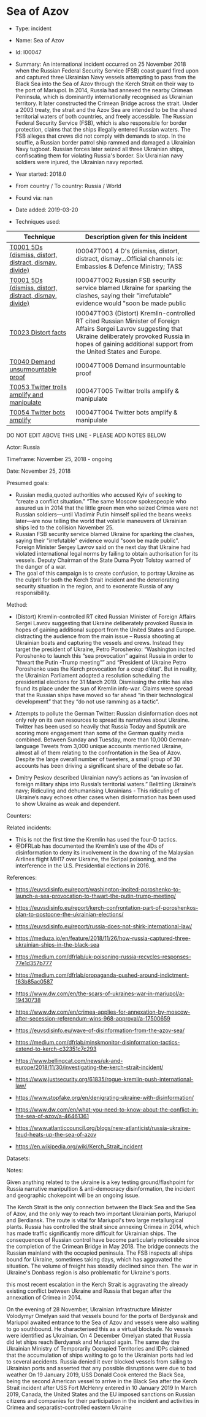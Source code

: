 # Sea of Azov

* Type: incident

* Name: Sea of Azov

* Id: I00047

* Summary: An international incident occurred on 25 November 2018 when the Russian Federal Security Service (FSB) coast guard fired upon and captured three Ukrainian Navy vessels attempting to pass from the Black Sea into the Sea of Azov through the Kerch Strait on their way to the port of Mariupol. In 2014, Russia had annexed the nearby Crimean Peninsula, which is dominantly internationally recognised as Ukrainian territory. It later constructed the Crimean Bridge across the strait. Under a 2003 treaty, the strait and the Azov Sea are intended to be the shared territorial waters of both countries, and freely accessible.
The Russian Federal Security Service (FSB), which is also responsible for border protection, claims that the ships illegally entered Russian waters. The FSB alleges that crews did not comply with demands to stop. In the scuffle, a Russian border patrol ship rammed and damaged a Ukrainian Navy tugboat. Russian forces later seized all three Ukrainian ships, confiscating them for violating Russia's border. Six Ukrainian navy soldiers were injured, the Ukrainian navy reported. 

* Year started: 2018.0

* From country / To country: Russia / World

* Found via: nan

* Date added: 2019-03-20

* Techniques used: 

| Technique | Description given for this incident |
| --------- | ------------------------- |
| [T0001 5Ds (dismiss, distort, distract, dismay, divide)](../techniques/T0001.md) | I00047T001 4 D's (dismiss, distort, distract, dismay...Official channels ie: Embassies & Defence Ministry; TASS |
| [T0001 5Ds (dismiss, distort, distract, dismay, divide)](../techniques/T0001.md) | I00047T002 Russian FSB security service blamed Ukraine for sparking the clashes, saying their "irrefutable" evidence would "soon be made public |
| [T0023 Distort facts](../techniques/T0023.md) | I00047T003 (Distort) Kremlin-controlled RT cited Russian Minister of Foreign Affairs Sergei Lavrov suggesting that Ukraine deliberately provoked Russia in hopes of gaining additional support from the United States and Europe. |
| [T0040 Demand unsurmountable proof](../techniques/T0040.md) | I00047T006 Demand insurmountable proof |
| [T0053 Twitter trolls amplify and manipulate](../techniques/T0053.md) | I00047T005 Twitter trolls amplify & manipulate |
| [T0054 Twitter bots amplify](../techniques/T0054.md) | I00047T004 Twitter bots amplify & manipulate |

DO NOT EDIT ABOVE THIS LINE - PLEASE ADD NOTES BELOW

Actor: Russia

Timeframe: November 25, 2018 - ongoing

Date: November 25, 2018

Presumed goals: 

* Russian media,quoted authorities who accused Kyiv of seeking to “create a conflict situation.” 
“The same Moscow spokespeople who assured us in 2014 that the little green men who seized Crimea were not Russian soldiers—until Vladimir Putin himself spilled the beans weeks later—are now telling the world that volatile maneuvers of Ukrainian ships led to the collision November 25. 
* Russian FSB security service blamed Ukraine for sparking the clashes, saying their "irrefutable" evidence would "soon be made public". Foreign Minister Sergey Lavrov said on the next day that Ukraine had violated international legal norms by failing to obtain authorisation for its vessels.  Deputy Chairman of the State Duma Pyotr Tolstoy warned of the danger of a war.
* The goal of this campaign is to create confusion, to portray Ukraine as the culprit for both the Kerch Strait incident and the deteriorating security situation in the region, and to exonerate Russia of any responsibility.

Method: 

* (Distort) Kremlin-controlled RT cited Russian Minister of Foreign Affairs Sergei Lavrov suggesting that Ukraine deliberately provoked Russia in hopes of gaining additional support from the United States and Europe.
distracting the audience from the main issue – Russia shooting at Ukrainian boats and capturing the vessels and crews. Instead they target the president of Ukraine, Petro Poroshenko: “Washington incited Poroshenko to launch this “sea provocation” against Russia in order to “thwart the Putin -Trump meeting”” and “President of Ukraine Petro Poroshenko uses the Kerch provocation for a coup d’état“. But in reality, the Ukrainian Parliament adopted a resolution scheduling the presidential elections for 31 March 2019.
Dismissing the critic has also found its place under the sun of Kremlin info-war. Claims were spread that the Russian ships have moved so far ahead “in their technological development” that they “do not use ramming as a tactic“.

* Attempts to pollute the German Twitter: Russian disinformation does not only rely on its own resources to spread its narratives about Ukraine. Twitter has been used so heavily that Russia Today and Sputnik are scoring more engagement than some of the German quality media combined. Between Sunday and Tuesday, more than 10,000 German-language Tweets from 3,000 unique accounts mentioned Ukraine, almost all of them relating to the confrontation in the Sea of Azov. Despite the large overall number of tweeters, a small group of 30 accounts has been driving a significant share of the debate so far.
 
* Dmitry Peskov described Ukrainian navy’s actions as “an invasion of foreign military ships into Russia’s territorial waters.” Belittling Ukraine’s navy; Ridiculing and dehumanising Ukrainians - This ridiculing of Ukraine’s navy echoes other cases when disinformation has been used to show Ukraine as weak and dependent.

Counters: 

Related incidents: 

* This is not the first time the Kremlin has used the four-D tactics. 
* @DFRLab has documented the Kremlin’s use of the 4Ds of disinformation to deny its involvement in the downing of the Malaysian Airlines flight MH17 over Ukraine, the Skripal poisoning, and the interference in the U.S. Presidential elections in 2016.

References: 

* https://euvsdisinfo.eu/report/washington-incited-poroshenko-to-launch-a-sea-provocation-to-thwart-the-putin-trump-meeting/
* https://euvsdisinfo.eu/report/kerch-confrontation-part-of-poroshenkos-plan-to-postpone-the-ukrainian-elections/
* https://euvsdisinfo.eu/report/russia-does-not-shirk-international-law/
* https://meduza.io/en/feature/2018/11/26/how-russia-captured-three-ukrainian-ships-in-the-black-sea
* https://medium.com/dfrlab/uk-poisoning-russia-recycles-responses-77e1d357b777
* https://medium.com/dfrlab/propaganda-pushed-around-indictment-f63b85ac0587
* https://www.dw.com/en/the-scars-of-ukraines-war-in-mariupol/a-19430738
* https://www.dw.com/en/crimea-applies-for-annexation-by-moscow-after-secession-referendum-wins-968-approval/a-17500659

* https://euvsdisinfo.eu/wave-of-disinformation-from-the-azov-sea/
* https://medium.com/dfrlab/minskmonitor-disinformation-tactics-extend-to-kerch-c32351c7c293
* https://www.bellingcat.com/news/uk-and-europe/2018/11/30/investigating-the-kerch-strait-incident/
* https://www.justsecurity.org/61835/rogue-kremlin-push-international-law/
* https://www.stopfake.org/en/denigrating-ukraine-with-disinformation/

* https://www.dw.com/en/what-you-need-to-know-about-the-conflict-in-the-sea-of-azov/a-46461361
* https://www.atlanticcouncil.org/blogs/new-atlanticist/russia-ukraine-feud-heats-up-the-sea-of-azov
* https://en.wikipedia.org/wiki/Kerch_Strait_incident


Datasets: 

Notes: 

Given anything related to the ukraine is a key testing ground/flashpoint for Russia narrative manipultion & anti-democracy disinformation, the incident and geographic chokepoint will be an ongoing issue. 

The Kerch Strait is the only connection between the Black Sea and the Sea of Azov, and the only way to reach two important Ukrainian ports, Mariupol and Berdiansk. The route is vital for Mariupol's two large metallurgical plants. Russia has controlled the strait since annexing Crimea in 2014, which has made traffic significantly more difficult for Ukrainian ships. The consequences of Russian control have become particularly noticeable since the completion of the Crimean Bridge in May 2018. The bridge connects the Russian mainland with the occupied peninsula. The FSB inspects all ships bound for Ukraine, sometimes taking days, which has aggravated the situation. The volume of freight has steadily declined since then. The war in Ukraine's Donbass region is also problematic for Ukraine's ports.

this most recent escalation in the Kerch Strait is aggravating the already existing conflict between Ukraine and Russia that began after the annexation of Crimea in 2014.
 
On the evening of 28 November, Ukrainian Infrastructure Minister Volodymyr Omelyan said that vessels bound for the ports of Berdyansk and Mariupol awaited entrance to the Sea of Azov and vessels were also waiting to go southbound. He characterised this as a virtual blockade. No vessels were identified as Ukrainian. On 4 December Omelyan stated that Russia did let ships reach Berdyansk and Mariupol again. The same day the Ukrainian Ministry of Temporarily Occupied Territories and IDPs claimed that the accumulation of ships waiting to go to the Ukrainian ports had led to several accidents. Russia denied it ever blocked vessels from sailing to Ukrainian ports and asserted that any possible disruptions were due to bad weather
On 19 January 2019, USS Donald Cook entered the Black Sea, being the second American vessel to arrive in the Black Sea after the Kerch Strait incident after USS Fort McHenry entered in 10 January 2019
In March 2019, Canada, the United States and the EU imposed sanctions on Russian citizens and companies for their participation in the incident and activities in Crimea and separatist-controlled eastern Ukraine

